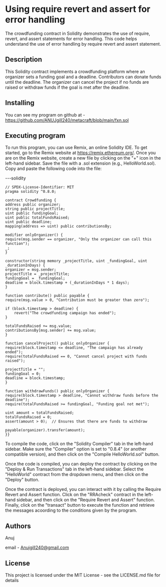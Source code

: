 # Using require revert and assert for error handling
The crowdfunding contract in Solidity demonstrates the use of require, revert, and assert statements for error handling. This code helps understand the use of error handling by require revert and assert statement.

## Description
This Solidity contract implements a crowdfunding platform where an organizer sets a funding goal and a deadline. Contributors can donate funds until the deadline. The organizer can cancel the project if no funds are raised or withdraw funds if the goal is met after the deadline.

## Installing
You can see my program on github at - https://github.com/ANUJgill240/metacraft/blob/main/fxn.sol

## Executing program
To run this program, you can use Remix, an online Solidity IDE. To get started, go to the Remix website at https://remix.ethereum.org/. Once you are on the Remix website, create a new file by clicking on the "+" icon in the left-hand sidebar. Save the file with a .sol extension (e.g., HelloWorld.sol). Copy and paste the following code into the file:


---solidity

    // SPDX-License-Identifier: MIT
    pragma solidity ^0.8.0;

    contract Crowdfunding {
    address public organizer;
    string public projectTitle;
    uint public fundingGoal;
    uint public totalFundsRaised;
    uint public deadline;
    mapping(address => uint) public contributionsBy;

    modifier onlyOrganizer() {
    require(msg.sender == organizer, "Only the organizer can call this function");
    _;
    }

    constructor(string memory _projectTitle, uint _fundingGoal, uint _durationInDays) {
    organizer = msg.sender;
    projectTitle = _projectTitle;
    fundingGoal = _fundingGoal;
    deadline = block.timestamp + (_durationInDays * 1 days);
    }

    function contribute() public payable {
    require(msg.value > 0, "Contribution must be greater than zero");
    
    if (block.timestamp > deadline) {
        revert("The crowdfunding campaign has ended");
    }

    totalFundsRaised += msg.value;
    contributionsBy[msg.sender] += msg.value;
    }

    function cancelProject() public onlyOrganizer {
    require(block.timestamp <= deadline, "The campaign has already ended");
    require(totalFundsRaised == 0, "Cannot cancel project with funds raised");

    projectTitle = "";
    fundingGoal = 0;
    deadline = block.timestamp;
    }

    function withdrawFunds() public onlyOrganizer {
    require(block.timestamp > deadline, "Cannot withdraw funds before the deadline");
    require(totalFundsRaised >= fundingGoal, "Funding goal not met");

    uint amount = totalFundsRaised;
    totalFundsRaised = 0;
    assert(amount > 0);  // Ensures that there are funds to withdraw

    payable(organizer).transfer(amount);
    }}
To compile the code, click on the "Solidity Compiler" tab in the left-hand sidebar. Make sure the "Compiler" option is set to "0.8.4" (or another compatible version), and then click on the "Compile HelloWorld.sol" button.

Once the code is compiled, you can deploy the contract by clicking on the "Deploy & Run Transactions" tab in the left-hand sidebar. Select the "HelloWorld" contract from the dropdown menu, and then click on the "Deploy" button.

Once the contract is deployed, you can interact with it by calling the Require Revert and Assert function. Click on the "RRAcheck" contract in the left-hand sidebar, and then click on the "Require Revert and Assert" function. Finally, click on the "transact" button to execute the function and retrieve the messages acoording to the conditions given by the program.

## Authors
Anuj

email - Anujgill240@gmail.com

## License
This project is licensed under the MIT License - see the LICENSE.md file for details
